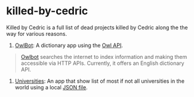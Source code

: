 # killed-by-cedric
Killed by Cedric is a full list of dead projects killed by Cedric along the the way for various reasons.

1. [OwlBot](../master/OwlBot): A dictionary app using the [Owl API](https://owlbot.info/api).


> [Owlbot](https://owlbot.info/) searches the internet to index information and making them accessible via HTTP APIs. Currently, it offers an English dictionary API. 

1. [Universities](../master/Universities): An app that show list of most if not all universities in the world using a local [JSON file](../main/Universities/Universities/world_universities_and_domains.json).
